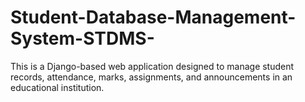 # Student-Database-Management-System-STDMS-
This is a Django-based web application designed to manage student records, attendance, marks, assignments, and announcements in an educational institution.
